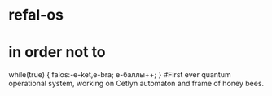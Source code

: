 # refal-os
# in order not to
while(true)
  {
      falos:-e-ket,e-bra;
      е-баллы++;
  }
  #First ever quantum operational system, working on Cetlyn automaton and frame of honey bees.
